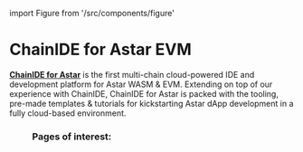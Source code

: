 import Figure from '/src/components/figure'

# ChainIDE for Astar EVM

**[ChainIDE for Astar](https://chainide.com/s/astar-evm/)** is the first multi-chain cloud-powered IDE and development platform for Astar WASM & EVM. Extending on top of our experience with ChainIDE, ChainIDE for Astar is packed with the tooling, pre-made templates & tutorials for kickstarting Astar dApp development in a fully cloud-based environment.

<Figure src={require('/docs/build/EVM/chainide-for-astar-evm/img/chainIDE4.png').default} width="100%" />

### Pages of interest:
